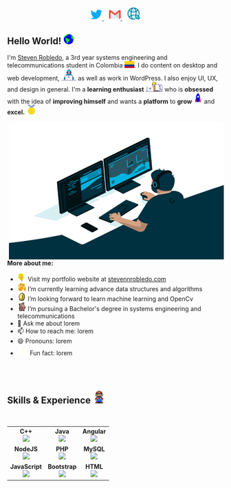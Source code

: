 <!-- BANNER GOES HERE -->

<p align='center'>
  <a href="https://twitter.com/stevrob790">
    <img width="27px" src="Assets/Twitter.svg" />
  </a>&nbsp;&nbsp;
  <a href="mailto:stevenrobledo790@gmail.com">
    <img width="27px" src="Assets/Gmail.svg" />
  </a>&nbsp;&nbsp;
  <a href="https://www.toofreak.com">
    <img width="31px" src="Assets/Website.svg" />
  </a>
</p>

## Hello World!  <img src="Assets/Earth.gif" width="24px">

I'm [Steven Robledo](https://toofreak.com), a 3rd year systems engineering and telecommunications student in Colombia <img width="23px" src="Assets/Colombia.svg" />. I do content on desktop and web development, <img width="35px" src="Assets/Developer.gif" /> as well as work in WordPress. I also enjoy UI, UX, and design in general. I'm a **learning enthusiast** <img width="40px" src="Assets/Designer.gif" /> who is **obsessed** with the idea of **improving himself** and wants a **platform** to **grow** <img width="20px" src="Assets/Rocket.gif" /> and **excel.** <img width="23px" src="Assets/Medal.gif" />

<img align="right" alt="GIF" src="Assets/code.gif" width="500" height="320" />

<br>

**More about me:**

- <img width="20vw" src="Assets/wave.gif" /> Visit my portfolio website at [stevennrobledo.com](https://stevennrobledo.com)
- <img width="20vw" src="Assets/hmm.gif" /> I’m currently learning advance data structures and algorithms  
- <img width="20vw" src="Assets/coin.gif" /> I’m looking forward to learn machine learning and OpenCv
- <img width="20vw" src="Assets/gandalf_parrot.gif" /> I’m pursuing a Bachelor's degree in systems engineering and telecommunications
- 💬 Ask me about lorem 
- 📫 How to reach me: lorem 
- 😄 Pronouns: lorem 
- <img width="25vw" src="Assets/bolt.gif" /> Fun fact: lorem 

<br>
<br>

## Skills & Experience&nbsp;<img src="Assets/Mario_Hello_Big.gif" width="30px">

<br>
<table>
<tbody>
 <tr>
<td align="center">
<span><b><center>C++</center></b></span> 
   <a href="https://en.wikipedia.org/wiki/C%2B%2B"><img height=55 src="https://isocpp.org/assets/images/cpp_logo.png"></a> 
</td>

<td align="center">
<span><b><center>Java</center></b></span> 
   <a href="https://go.java"><img height=65 src="https://devicons.github.io/devicon/devicon.git/icons/java/java-original.svg"></a> 
</td>

<td align="center">
<span><b><center>Angular</center></b></span> 
   <a href="https://angular.io"><img height=55 src="https://devicons.github.io/devicon/devicon.git/icons/angularjs/angularjs-original.svg"></a> 
</td>
</tr>

<tr>
<td align="center">
<span><b><center>NodeJS</center></b></span> 
   <a href="https://nodejs.org/en/about/"><img height=58 src="https://img.icons8.com/color/2x/nodejs.png"></a> 
</td>

<td align="center">
<span><b><center>PHP</center></b></span> 
   <a href="https://www.php.net"><img height=65 src="https://devicons.github.io/devicon/devicon.git/icons/php/php-original.svg"></a> 
</td>

<td align="center">
<span><b><center>MySQL</center></b></span> 
   <a href="https://www.mysql.com"><img height=55 src="https://devicons.github.io/devicon/devicon.git/icons/mysql/mysql-original.svg"></a> 
</td>
</tr>

<tr>
<td align="center">
<span><b><center>JavaScript</center></b></span> 
   <a href="https://javascript.info/intro"><img height=51 src="https://devicons.github.io/devicon/devicon.git/icons/javascript/javascript-original.svg"></a> 
 </td>
  
<td align="center">
<span><b><center>Bootstrap</center></b></span> 
   <a href="https://getbootstrap.com"><img height=51 src="https://devicons.github.io/devicon/devicon.git/icons/bootstrap/bootstrap-plain.svg"></a> 
</td>

<td align="center">
<span><b><center>HTML</center></b></span> 
   <a href="https://www.w3schools.com/html/html_intro.asp"><img height=51 src="https://devicons.github.io/devicon/devicon.git/icons/html5/html5-original.svg"></a> 
</td>
</tr>

</tbody>
</table>
